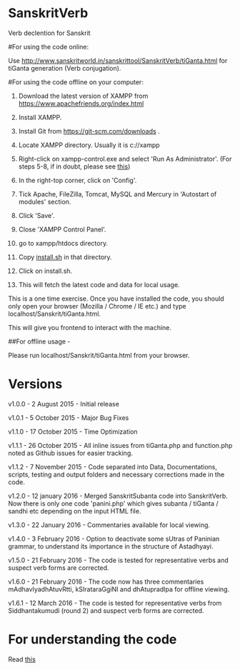SanskritVerb
============

Verb declention for Sanskrit

#For using the code online: 

Use http://www.sanskritworld.in/sanskrittool/SanskritVerb/tiGanta.html for tiGanta generation (Verb conjugation).

#For using the code offline on your computer: 

1. Download the latest version of XAMPP from https://www.apachefriends.org/index.html 

2. Install XAMPP. 

3. Install Git from https://git-scm.com/downloads .

4. Locate XAMPP directory. Usually it is c://xampp 

5. Right-click on xampp-control.exe and select 'Run As Administrator'. (For steps 5-8, if in doubt, please see [this](http://stackoverflow.com/questions/20960296/how-to-start-apache-and-mysql-automatically-when-windows-8-comes-up))

6. In the right-top corner, click on 'Config'.

7. Tick Apache, FileZilla, Tomcat, MySQL and Mercury in 'Autostart of modules' section.

8. Click 'Save'.

9. Close 'XAMPP Control Panel'.

10. go to xampp/htdocs directory. 

11. Copy [install.sh](https://github.com/drdhaval2785/SanskritVerb/blob/master/install.sh) in that directory.

12. Click on install.sh. 

13. This will fetch the latest code and data for local usage.

This is a one time exercise. Once you have installed the code, you should only open your browser (Mozilla / Chrome / IE etc.) and type localhost/Sanskrit/tiGanta.html.

This will give you frontend to interact with the machine.

##For offline usage - 

Please run localhost/Sanskrit/tiGanta.html from your browser.

# Versions

v1.0.0 - 2 August 2015 - Initial release

v1.0.1 - 5 October 2015 - Major Bug Fixes

v1.1.0 - 17 October 2015 - Time Optimization

v1.1.1 - 26 October 2015 - All inline issues from tiGanta.php and function.php noted as Github issues for easier tracking.

v1.1.2 - 7 November 2015 - Code separated into Data, Documentations, scripts, testing and output folders and necessary corrections made in the code.

v1.2.0 - 12 january 2016 - Merged SanskritSubanta code into SanskritVerb. Now there is only one code 'panini.php' which gives subanta / tiGanta / sandhi etc depending on the input HTML file.

v1.3.0 - 22 January 2016 - Commentaries available for local viewing.

v1.4.0 - 3 February 2016 - Option to deactivate some sUtras of Paninian grammar, to understand its importance in the structure of Astadhyayi.

v1.5.0 - 21 February 2016 - The code is tested for representative verbs and suspect verb forms are corrected.

v1.6.0 - 21 February 2016 - The code now has three commentaries mAdhavIyadhAtuvRtti, kSIrataraGgiNI and dhAtupradIpa for offline viewing.

v1.6.1 - 12 March 2016 - The code is tested for representative verbs from Siddhantakumudi (round 2) and suspect verb forms are corrected.

# For understanding the code

Read [this](https://github.com/drdhaval2785/SanskritVerb/Documentations/blob/master/understandcode.md)

